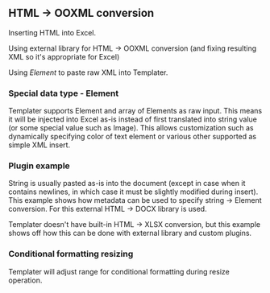 ## HTML -> OOXML conversion

Inserting HTML into Excel.

Using external library for HTML -> OOXML conversion (and fixing resulting XML so it's appropriate for Excel)

Using *Element* to paste raw XML into Templater.

### Special data type - Element

Templater supports Element and array of Elements as raw input. This means it will be injected into Excel as-is instead of first translated into string value (or some special value such as Image).
This allows customization such as dynamically specifying color of text element or various other supported as simple XML insert.

### Plugin example

String is usually pasted as-is into the document (except in case when it contains newlines, in which case it must be slightly modified during insert). This example shows how metadata can be used to specify string -> Element conversion. For this external HTML -> DOCX library is used.

Templater doesn't have built-in HTML -> XLSX conversion, but this example shows off how this can be done with external library and custom plugins.

### Conditional formatting resizing

Templater will adjust range for conditional formatting during resize operation.